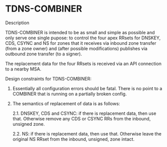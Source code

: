 # TDNS-COMBINER

Description

TDNS-COMBINER is intended to be as small and simple as possible and
only serve one single pupose: to control the four apex RRsets for
DNSKEY, CDS, CSYNC and NS for zones that it receives via inbound zone
transfer (from a zone owner) and (after possible modifications)
publishes via outbound zone transfer (to a signer).

The replacement data for the four RRsets is received via an API
connection to a nearby MSA.

Design constraints for TDNS-COMBINER:

1. Essentially all configuration errors should be fatal. There is no
   point to a COMBINER that is running on a partially broken config.

2. The semantics of replacement of data is as follows:

   2.1. DNSKEY, CDS and CSYNC: if there is replacement data, then use
        that.  Otherwise remove any CDS or CSYNC RRs from the inbound,
        unsigned zone.

   2.2. NS: if there is replacement data, then use that. Otherwise
        leave the original NS RRset from the inbound, unsigned, zone
        intact.


